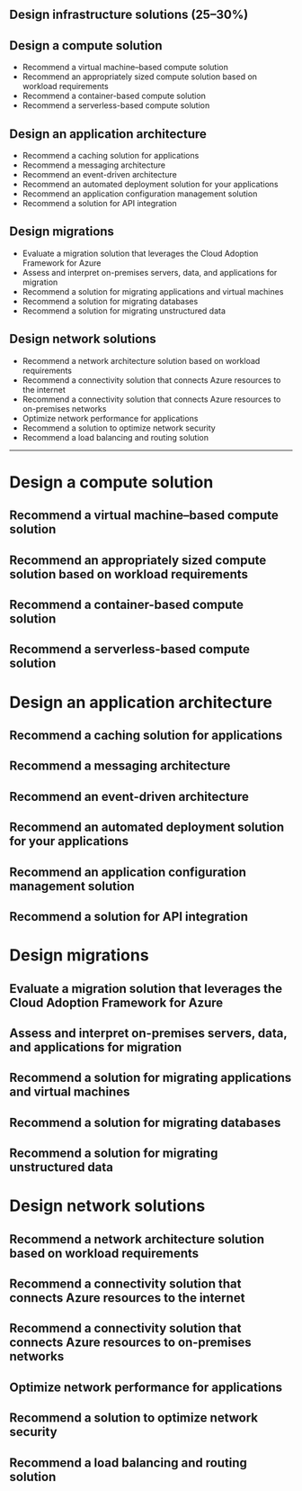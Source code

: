 ## Design infrastructure solutions (25–30%)
## Design a compute solution
* Recommend a virtual machine–based compute solution
* Recommend an appropriately sized compute solution based on workload requirements
* Recommend a container-based compute solution
* Recommend a serverless-based compute solution
## Design an application architecture
* Recommend a caching solution for applications
* Recommend a messaging architecture
* Recommend an event-driven architecture
* Recommend an automated deployment solution for your applications
* Recommend an application configuration management solution
* Recommend a solution for API integration

## Design migrations
* Evaluate a migration solution that leverages the Cloud Adoption Framework for Azure
* Assess and interpret on-premises servers, data, and applications for migration
* Recommend a solution for migrating applications and virtual machines
* Recommend a solution for migrating databases
* Recommend a solution for migrating unstructured data
## Design network solutions
* Recommend a network architecture solution based on workload requirements
* Recommend a connectivity solution that connects Azure resources to the internet
* Recommend a connectivity solution that connects Azure resources to on-premises networks
* Optimize network performance for applications
* Recommend a solution to optimize network security
* Recommend a load balancing and routing solution

---

# Design a compute solution
## Recommend a virtual machine–based compute solution
## Recommend an appropriately sized compute solution based on workload requirements
## Recommend a container-based compute solution
## Recommend a serverless-based compute solution

# Design an application architecture
## Recommend a caching solution for applications
## Recommend a messaging architecture
## Recommend an event-driven architecture
## Recommend an automated deployment solution for your applications
## Recommend an application configuration management solution
## Recommend a solution for API integration

# Design migrations
## Evaluate a migration solution that leverages the Cloud Adoption Framework for Azure
## Assess and interpret on-premises servers, data, and applications for migration
## Recommend a solution for migrating applications and virtual machines
## Recommend a solution for migrating databases
## Recommend a solution for migrating unstructured data

# Design network solutions
## Recommend a network architecture solution based on workload requirements
## Recommend a connectivity solution that connects Azure resources to the internet
## Recommend a connectivity solution that connects Azure resources to on-premises networks
## Optimize network performance for applications
## Recommend a solution to optimize network security
## Recommend a load balancing and routing solution